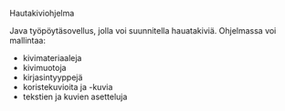 Hautakiviohjelma

Java työpöytäsovellus, jolla voi suunnitella hauatakiviä. 
Ohjelmassa voi mallintaa:
- kivimateriaaleja
- kivimuotoja
- kirjasintyyppejä
- koristekuvioita ja -kuvia
- tekstien ja kuvien asetteluja

